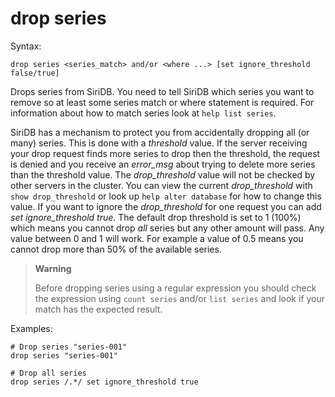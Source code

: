 drop series
===========

Syntax:

	drop series <series_match> and/or <where ...> [set ignore_threshold false/true]
	
Drops series from SiriDB. You need to tell SiriDB which series you want to 
remove so at least some series match or where statement is required. For
information about how to match series look at `help list series`.
 
SiriDB has a mechanism to protect you from accidentally dropping all (or many)
series. This is done with a *threshold* value. If the server receiving your drop
request finds more series to drop then the threshold, the request 
is denied and you receive an *error_msg* about trying to delete more series than
the threshold value. The *drop_threshold* value will not be checked by other 
servers in the cluster. You can view the current *drop_threshold* with `show drop_threshold` or look up `help alter database` for how to change 
this value. If you want to ignore the *drop_threshold* for one request you can 
add *set ignore_threshold true*. The default drop threshold is set to 1 (100%)
which means you cannot drop *all* series but any other amount will pass. Any
value between 0 and 1 will work. For example a value of 0.5 means you cannot
drop more than 50% of the available series.
 
>**Warning**
>
>Before dropping series using a regular expression you should check the 
>expression using `count series` and/or `list series` and look if your
>match has the expected result.

Examples:

	# Drop series "series-001"
	drop series "series-001"
	
	# Drop all series
	drop series /.*/ set ignore_threshold true